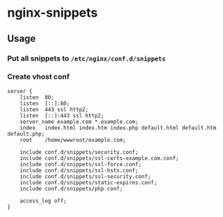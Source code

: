 # nginx-snippets

## Usage

### Put all snippets to `/etc/nginx/conf.d/snippets`

### Create vhost conf
```nginx
server {
	listen	80;
	listen	[::]:80;
	listen	443 ssl http2;
	listen	[::]:443 ssl http2;
	server_name	example.com *.example.com;
	index	index.html index.htm index.php default.html default.htm default.php;
	root	/home/wwwroot/example.com;

	include	conf.d/snippets/security.conf;
	include	conf.d/snippets/ssl-certs-example.com.conf;
	include	conf.d/snippets/ssl-force.conf;
	include	conf.d/snippets/ssl-hsts.conf;
	include	conf.d/snippets/ssl-security.conf;
	include	conf.d/snippets/static-expires.conf;
	include	conf.d/snippets/php.conf;

	access_log off;
}
```

